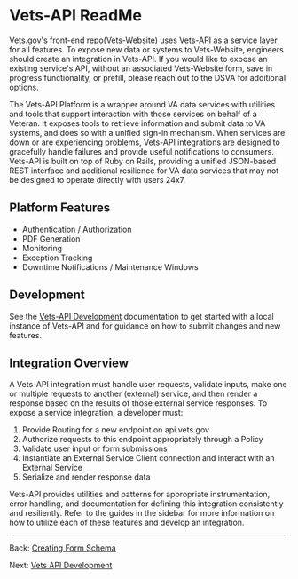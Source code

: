 # Vets-API ReadMe

Vets.gov's front-end repo(Vets-Website) uses Vets-API as a service layer for all features. To expose new data or systems to Vets-Website, engineers should create an integration in Vets-API. If you would like to expose an existing service's API, without an associated Vets-Website form, save in progress functionality, or prefill, please reach out to the DSVA for additional options.

The Vets-API Platform is a wrapper around VA data services with utilities and tools that support interaction with those services on behalf of a Veteran. It exposes tools to retrieve information and submit data to VA systems, and does so with a unified sign-in mechanism. When services are down or are experiencing problems, Vets-API integrations are designed to gracefully handle failures and provide useful notifications to consumers. Vets-API is built on top of Ruby on Rails, providing a unified JSON-based REST interface and additional resilience for VA data services that may not be designed to operate directly with users 24x7.

## Platform Features

* Authentication / Authorization
* PDF Generation
* Monitoring
* Exception Tracking
* Downtime Notifications / Maintenance Windows

## Development

See the [Vets-API Development](development.md) documentation to get started with a local instance of Vets-API and for guidance on how to submit changes and new features.

## Integration Overview

A Vets-API integration must handle user requests, validate inputs, make one or multiple requests to another (external) service, and then render a response based on the results of those external service responses. To expose a service integration, a developer must:

1. Provide Routing for a new endpoint on api.vets.gov
2. Authorize requests to this endpoint appropriately through a Policy
3. Validate user input or form submissions
3. Instantiate an External Service Client connection and interact with an External Service
4. Serialize and render response data

Vets-API provides utilities and patterns for appropriate instrumentation, error handling, and documentation for defining this integration consistently and resiliently. Refer to the guides in the sidebar for more information on how to utilize each of these features and develop  an integration.

<hr>

Back: [Creating Form Schema](../creating-form-schema.md)

Next: [Vets API Development](development.md)
